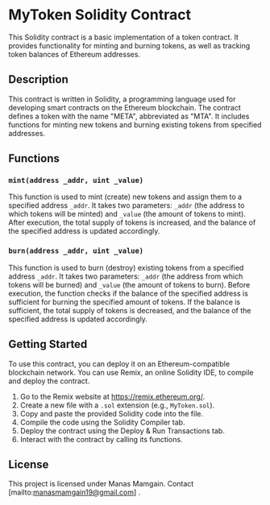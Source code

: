 # MyToken Solidity Contract

This Solidity contract is a basic implementation of a token contract. It provides functionality for minting and burning tokens, as well as tracking token balances of Ethereum addresses.

## Description

This contract is written in Solidity, a programming language used for developing smart contracts on the Ethereum blockchain. The contract defines a token with the name "META", abbreviated as "MTA". It includes functions for minting new tokens and burning existing tokens from specified addresses.

## Functions

### `mint(address _addr, uint _value)`

This function is used to mint (create) new tokens and assign them to a specified address `_addr`. It takes two parameters: `_addr` (the address to which tokens will be minted) and `_value` (the amount of tokens to mint). After execution, the total supply of tokens is increased, and the balance of the specified address is updated accordingly.

### `burn(address _addr, uint _value)`

This function is used to burn (destroy) existing tokens from a specified address `_addr`. It takes two parameters: `_addr` (the address from which tokens will be burned) and `_value` (the amount of tokens to burn). Before execution, the function checks if the balance of the specified address is sufficient for burning the specified amount of tokens. If the balance is sufficient, the total supply of tokens is decreased, and the balance of the specified address is updated accordingly.

## Getting Started

To use this contract, you can deploy it on an Ethereum-compatible blockchain network. You can use Remix, an online Solidity IDE, to compile and deploy the contract.

1. Go to the Remix website at https://remix.ethereum.org/.
2. Create a new file with a `.sol` extension (e.g., `MyToken.sol`).
3. Copy and paste the provided Solidity code into the file.
4. Compile the code using the Solidity Compiler tab.
5. Deploy the contract using the Deploy & Run Transactions tab.
6. Interact with the contract by calling its functions.

## License

This project is licensed under Manas Mamgain. Contact [mailto:manasmamgain19@gmail.com] .
